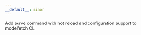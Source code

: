 ```yaml
---
__default__: minor
---
```


Add serve command with hot reload and configuration support to modelfetch CLI
